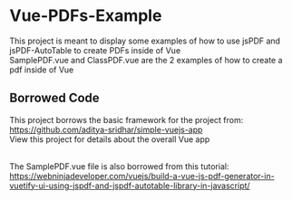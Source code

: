# Vue-PDFs-Example

This project is meant to display some examples of how to use jsPDF and jsPDF-AutoTable to create PDFs inside of Vue \
SamplePDF.vue and ClassPDF.vue are the 2 examples of how to create a pdf inside of Vue

## Borrowed Code

This project borrows the basic framework for the project from: \
https://github.com/aditya-sridhar/simple-vuejs-app \
View this project for details about the overall Vue app

\
The SamplePDF.vue file is also borrowed from this tutorial: \
    https://webninjadeveloper.com/vuejs/build-a-vue-js-pdf-generator-in-vuetify-ui-using-jspdf-and-jspdf-autotable-library-in-javascript/